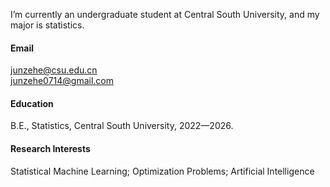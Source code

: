 I’m currently an undergraduate student at Central South University, and my major is statistics.
#### Email
junzehe@csu.edu.cn\
junzehe0714@gmail.com

#### Education
B.E., Statistics, Central South University, 2022—2026.

#### Research Interests
Statistical Machine Learning; Optimization Problems; Artificial Intelligence

